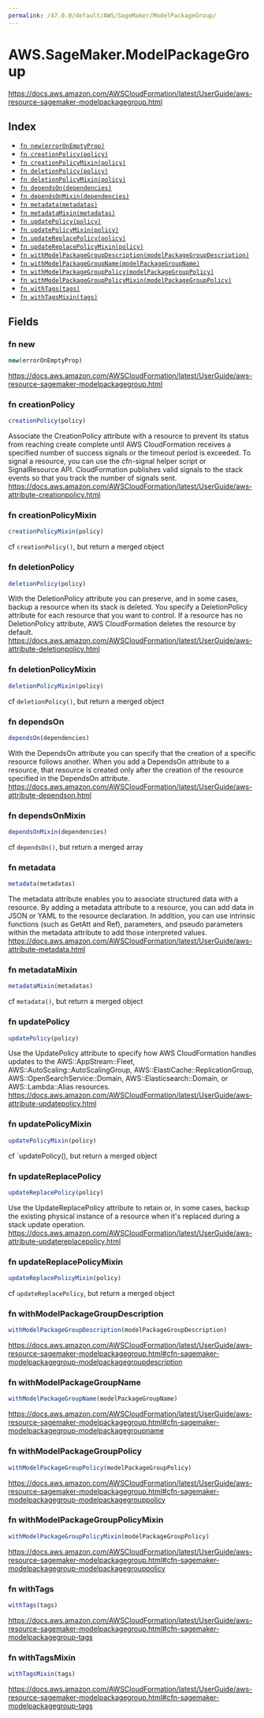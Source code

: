 ```yaml
---
permalink: /47.0.0/default/AWS/SageMaker/ModelPackageGroup/
---
```


# AWS.SageMaker.ModelPackageGroup

https://docs.aws.amazon.com/AWSCloudFormation/latest/UserGuide/aws-resource-sagemaker-modelpackagegroup.html

## Index

* [`fn new(errorOnEmptyProp)`](#fn-new)
* [`fn creationPolicy(policy)`](#fn-creationpolicy)
* [`fn creationPolicyMixin(policy)`](#fn-creationpolicymixin)
* [`fn deletionPolicy(policy)`](#fn-deletionpolicy)
* [`fn deletionPolicyMixin(policy)`](#fn-deletionpolicymixin)
* [`fn dependsOn(dependencies)`](#fn-dependson)
* [`fn dependsOnMixin(dependencies)`](#fn-dependsonmixin)
* [`fn metadata(metadatas)`](#fn-metadata)
* [`fn metadataMixin(metadatas)`](#fn-metadatamixin)
* [`fn updatePolicy(policy)`](#fn-updatepolicy)
* [`fn updatePolicyMixin(policy)`](#fn-updatepolicymixin)
* [`fn updateReplacePolicy(policy)`](#fn-updatereplacepolicy)
* [`fn updateReplacePolicyMixin(policy)`](#fn-updatereplacepolicymixin)
* [`fn withModelPackageGroupDescription(modelPackageGroupDescription)`](#fn-withmodelpackagegroupdescription)
* [`fn withModelPackageGroupName(modelPackageGroupName)`](#fn-withmodelpackagegroupname)
* [`fn withModelPackageGroupPolicy(modelPackageGroupPolicy)`](#fn-withmodelpackagegrouppolicy)
* [`fn withModelPackageGroupPolicyMixin(modelPackageGroupPolicy)`](#fn-withmodelpackagegrouppolicymixin)
* [`fn withTags(tags)`](#fn-withtags)
* [`fn withTagsMixin(tags)`](#fn-withtagsmixin)

## Fields

### fn new

```ts
new(errorOnEmptyProp)
```

https://docs.aws.amazon.com/AWSCloudFormation/latest/UserGuide/aws-resource-sagemaker-modelpackagegroup.html

### fn creationPolicy

```ts
creationPolicy(policy)
```

Associate the CreationPolicy attribute with a resource to prevent its status from reaching create complete until AWS CloudFormation receives a specified number of success signals or the timeout period is exceeded. To signal a resource, you can use the cfn-signal helper script or SignalResource API. CloudFormation publishes valid signals to the stack events so that you track the number of signals sent. 
https://docs.aws.amazon.com/AWSCloudFormation/latest/UserGuide/aws-attribute-creationpolicy.html

### fn creationPolicyMixin

```ts
creationPolicyMixin(policy)
```

cf `creationPolicy()`, but return a merged object

### fn deletionPolicy

```ts
deletionPolicy(policy)
```

With the DeletionPolicy attribute you can preserve, and in some cases, backup a resource when its stack is deleted. You specify a DeletionPolicy attribute for each resource that you want to control. If a resource has no DeletionPolicy attribute, AWS CloudFormation deletes the resource by default. 
https://docs.aws.amazon.com/AWSCloudFormation/latest/UserGuide/aws-attribute-deletionpolicy.html

### fn deletionPolicyMixin

```ts
deletionPolicyMixin(policy)
```

cf `deletionPolicy()`, but return a merged object

### fn dependsOn

```ts
dependsOn(dependencies)
```

With the DependsOn attribute you can specify that the creation of a specific resource follows another. When you add a DependsOn attribute to a resource, that resource is created only after the creation of the resource specified in the DependsOn attribute. 
https://docs.aws.amazon.com/AWSCloudFormation/latest/UserGuide/aws-attribute-dependson.html

### fn dependsOnMixin

```ts
dependsOnMixin(dependencies)
```

cf `dependsOn()`, but return a merged array

### fn metadata

```ts
metadata(metadatas)
```

The metadata attribute enables you to associate structured data with a resource. By adding a metadata attribute to a resource, you can add data in JSON or YAML to the resource declaration. In addition, you can use intrinsic functions (such as GetAtt and Ref), parameters, and pseudo parameters within the metadata attribute to add those interpreted values. 
https://docs.aws.amazon.com/AWSCloudFormation/latest/UserGuide/aws-attribute-metadata.html

### fn metadataMixin

```ts
metadataMixin(metadatas)
```

cf `metadata()`, but return a merged object

### fn updatePolicy

```ts
updatePolicy(policy)
```

Use the UpdatePolicy attribute to specify how AWS CloudFormation handles updates to the AWS::AppStream::Fleet, AWS::AutoScaling::AutoScalingGroup, AWS::ElastiCache::ReplicationGroup, AWS::OpenSearchService::Domain, AWS::Elasticsearch::Domain, or AWS::Lambda::Alias resources. 
https://docs.aws.amazon.com/AWSCloudFormation/latest/UserGuide/aws-attribute-updatepolicy.html

### fn updatePolicyMixin

```ts
updatePolicyMixin(policy)
```

cf `updatePolicy(), but return a merged object

### fn updateReplacePolicy

```ts
updateReplacePolicy(policy)
```

Use the UpdateReplacePolicy attribute to retain or, in some cases, backup the existing physical instance of a resource when it's replaced during a stack update operation. 
https://docs.aws.amazon.com/AWSCloudFormation/latest/UserGuide/aws-attribute-updatereplacepolicy.html

### fn updateReplacePolicyMixin

```ts
updateReplacePolicyMixin(policy)
```

cf `updateReplacePolicy`, but return a merged object

### fn withModelPackageGroupDescription

```ts
withModelPackageGroupDescription(modelPackageGroupDescription)
```

https://docs.aws.amazon.com/AWSCloudFormation/latest/UserGuide/aws-resource-sagemaker-modelpackagegroup.html#cfn-sagemaker-modelpackagegroup-modelpackagegroupdescription

### fn withModelPackageGroupName

```ts
withModelPackageGroupName(modelPackageGroupName)
```

https://docs.aws.amazon.com/AWSCloudFormation/latest/UserGuide/aws-resource-sagemaker-modelpackagegroup.html#cfn-sagemaker-modelpackagegroup-modelpackagegroupname

### fn withModelPackageGroupPolicy

```ts
withModelPackageGroupPolicy(modelPackageGroupPolicy)
```

https://docs.aws.amazon.com/AWSCloudFormation/latest/UserGuide/aws-resource-sagemaker-modelpackagegroup.html#cfn-sagemaker-modelpackagegroup-modelpackagegrouppolicy

### fn withModelPackageGroupPolicyMixin

```ts
withModelPackageGroupPolicyMixin(modelPackageGroupPolicy)
```

https://docs.aws.amazon.com/AWSCloudFormation/latest/UserGuide/aws-resource-sagemaker-modelpackagegroup.html#cfn-sagemaker-modelpackagegroup-modelpackagegrouppolicy

### fn withTags

```ts
withTags(tags)
```

https://docs.aws.amazon.com/AWSCloudFormation/latest/UserGuide/aws-resource-sagemaker-modelpackagegroup.html#cfn-sagemaker-modelpackagegroup-tags

### fn withTagsMixin

```ts
withTagsMixin(tags)
```

https://docs.aws.amazon.com/AWSCloudFormation/latest/UserGuide/aws-resource-sagemaker-modelpackagegroup.html#cfn-sagemaker-modelpackagegroup-tags